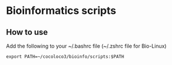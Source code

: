 # Bioinformatics scripts

## How to use
Add the following to your ~/.bashrc file (~/.zshrc file for Bio-Linux)
```
export PATH=~/cocoloco3/bioinfo/scripts:$PATH
```
